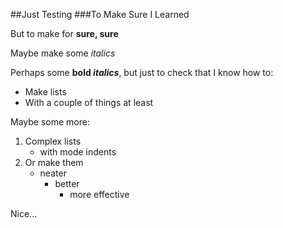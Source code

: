 ##Just Testing 
###To Make Sure I Learned

But to make for **sure, sure**

Maybe make some _italics_ 

Perhaps some **bold _italics_**, but just to check that I know how to:

* Make lists
* With a couple of things at least

Maybe some more:

1. Complex lists
	* with mode indents
2. Or make them 
	* neater
		* better
			* more effective
		

Nice...
